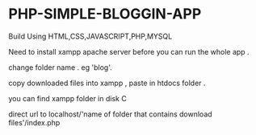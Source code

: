 # PHP-SIMPLE-BLOGGIN-APP

Build Using HTML,CSS,JAVASCRIPT,PHP,MYSQL

Need to install xampp apache server before you can run the whole app .

change folder name . eg 'blog'.

copy downloaded files into xampp , paste in htdocs folder .

you can find xampp folder in disk C

direct url to localhost/'name of folder that contains download files'/index.php


